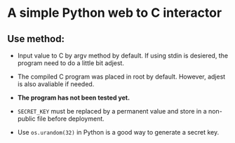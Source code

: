 # A simple Python web to C interactor

## Use method:

* Input value to C by argv method by default. If using stdin is desiered, the program need to do a little bit adjest.

* The compiled C program was placed in root by default. However, adjest is also avaliable if needed.

* **The program has not been tested yet.**

* `SECRET_KEY` must be replaced by a permanent value and store in a non-public file before deployment.
* Use `os.urandom(32)` in Python is a good way to generate a secret key.